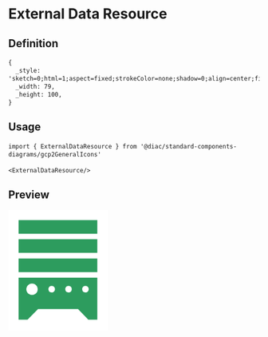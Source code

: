 # External Data Resource

## Definition

```
{
  _style: 'sketch=0;html=1;aspect=fixed;strokeColor=none;shadow=0;align=center;fillColor=#2D9C5E;verticalAlign=top;labelPosition=center;verticalLabelPosition=bottom;shape=mxgraph.gcp2.external_data_resource',
  _width: 79,
  _height: 100,
}
```

## Usage

```
import { ExternalDataResource } from '@diac/standard-components-diagrams/gcp2GeneralIcons'

<ExternalDataResource/>
```

## Preview

<img src="./external-data-resource.png" width="200"/>
